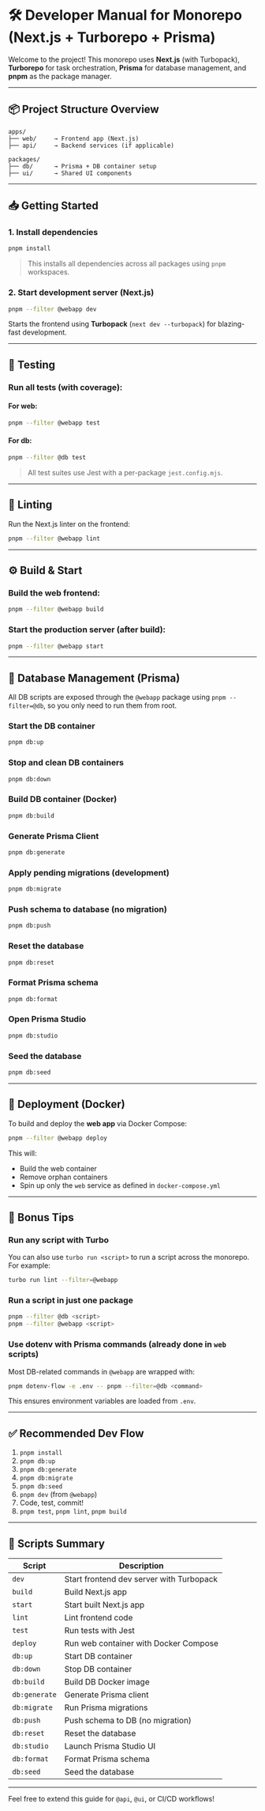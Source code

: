 # 🛠 Developer Manual for Monorepo (Next.js + Turborepo + Prisma)

Welcome to the project! This monorepo uses **Next.js** (with Turbopack), **Turborepo** for task orchestration, **Prisma** for database management, and **pnpm** as the package manager.

---

## 📦 Project Structure Overview

```
apps/
├── web/     → Frontend app (Next.js)
├── api/     → Backend services (if applicable)

packages/
├── db/      → Prisma + DB container setup
├── ui/      → Shared UI components
```

---

## 📥 Getting Started

### 1. Install dependencies

```bash
pnpm install
```

> This installs all dependencies across all packages using `pnpm` workspaces.

### 2. Start development server (Next.js)

```bash
pnpm --filter @webapp dev
```

Starts the frontend using **Turbopack** (`next dev --turbopack`) for blazing-fast development.

---

## 🧪 Testing

### Run all tests (with coverage):

#### For web:

```bash
pnpm --filter @webapp test
```

#### For db:

```bash
pnpm --filter @db test
```

> All test suites use Jest with a per-package `jest.config.mjs`.

---

## 🧼 Linting

Run the Next.js linter on the frontend:

```bash
pnpm --filter @webapp lint
```

---

## ⚙️ Build & Start

### Build the web frontend:

```bash
pnpm --filter @webapp build
```

### Start the production server (after build):

```bash
pnpm --filter @webapp start
```

---

## 🐘 Database Management (Prisma)

All DB scripts are exposed through the `@webapp` package using `pnpm --filter=@db`, so you only need to run them from root.

### Start the DB container

```bash
pnpm db:up
```

### Stop and clean DB containers

```bash
pnpm db:down
```

### Build DB container (Docker)

```bash
pnpm db:build
```

### Generate Prisma Client

```bash
pnpm db:generate
```

### Apply pending migrations (development)

```bash
pnpm db:migrate
```

### Push schema to database (no migration)

```bash
pnpm db:push
```

### Reset the database

```bash
pnpm db:reset
```

### Format Prisma schema

```bash
pnpm db:format
```

### Open Prisma Studio

```bash
pnpm db:studio
```

### Seed the database

```bash
pnpm db:seed
```

---

## 🚀 Deployment (Docker)

To build and deploy the **web app** via Docker Compose:

```bash
pnpm --filter @webapp deploy
```

This will:
- Build the web container
- Remove orphan containers
- Spin up only the `web` service as defined in `docker-compose.yml`

---

## 🧠 Bonus Tips

### Run any script with Turbo

You can also use `turbo run <script>` to run a script across the monorepo. For example:

```bash
turbo run lint --filter=@webapp
```

### Run a script in just one package

```bash
pnpm --filter @db <script>
pnpm --filter @webapp <script>
```

### Use dotenv with Prisma commands (already done in `web` scripts)

Most DB-related commands in `@webapp` are wrapped with:

```bash
pnpm dotenv-flow -e .env -- pnpm --filter=@db <command>
```

This ensures environment variables are loaded from `.env`.

---

## ✅ Recommended Dev Flow

1. `pnpm install`
2. `pnpm db:up`
3. `pnpm db:generate`
4. `pnpm db:migrate`
5. `pnpm db:seed`
6. `pnpm dev` (from `@webapp`)
7. Code, test, commit!
8. `pnpm test`, `pnpm lint`, `pnpm build`

---

## 🧾 Scripts Summary

| Script              | Description                                 |
|---------------------|---------------------------------------------|
| `dev`               | Start frontend dev server with Turbopack    |
| `build`             | Build Next.js app                           |
| `start`             | Start built Next.js app                     |
| `lint`              | Lint frontend code                          |
| `test`              | Run tests with Jest                         |
| `deploy`            | Run web container with Docker Compose       |
| `db:up`             | Start DB container                          |
| `db:down`           | Stop DB container                           |
| `db:build`          | Build DB Docker image                       |
| `db:generate`       | Generate Prisma client                      |
| `db:migrate`        | Run Prisma migrations                       |
| `db:push`           | Push schema to DB (no migration)            |
| `db:reset`          | Reset the database                          |
| `db:studio`         | Launch Prisma Studio UI                     |
| `db:format`         | Format Prisma schema                        |
| `db:seed`           | Seed the database                           |

---

Feel free to extend this guide for `@api`, `@ui`, or CI/CD workflows!

